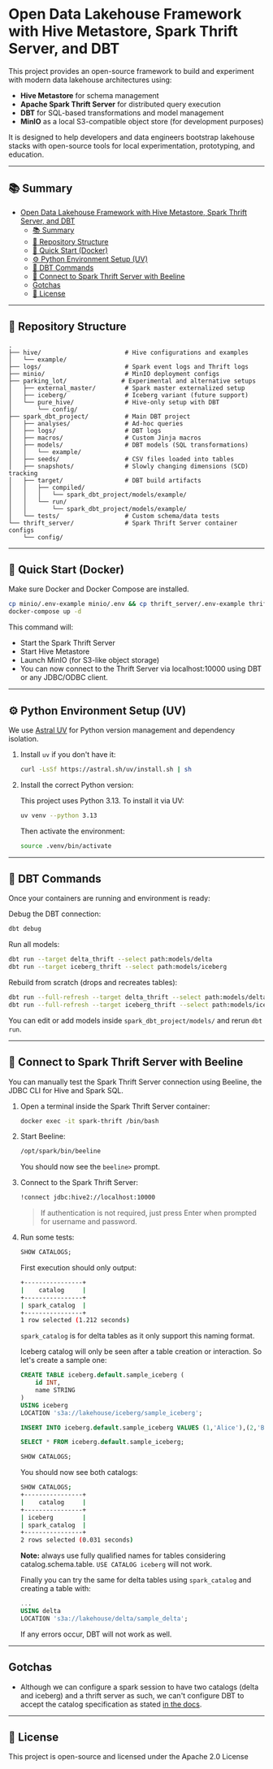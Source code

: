 # Open Data Lakehouse Framework with Hive Metastore, Spark Thrift Server, and DBT

This project provides an open-source framework to build and experiment with modern data lakehouse architectures using:

- **Hive Metastore** for schema management  
- **Apache Spark Thrift Server** for distributed query execution  
- **DBT** for SQL-based transformations and model management  
- **MinIO** as a local S3-compatible object store (for development purposes)  

It is designed to help developers and data engineers bootstrap lakehouse stacks with open-source tools for local experimentation, prototyping, and education.

---

## 📚 Summary

- [Open Data Lakehouse Framework with Hive Metastore, Spark Thrift Server, and DBT](#open-data-lakehouse-framework-with-hive-metastore-spark-thrift-server-and-dbt)
  - [📚 Summary](#-summary)
  - [🌲 Repository Structure](#-repository-structure)
  - [🚀 Quick Start (Docker)](#-quick-start-docker)
  - [⚙️ Python Environment Setup (UV)](#️-python-environment-setup-uv)
  - [🔧 DBT Commands](#-dbt-commands)
  - [🧪 Connect to Spark Thrift Server with Beeline](#-connect-to-spark-thrift-server-with-beeline)
  - [Gotchas](#gotchas)
  - [📝 License](#-license)

---

## 🌲 Repository Structure

```text
.
├── hive/                       # Hive configurations and examples
│   └── example/
├── logs/                       # Spark event logs and Thrift logs
├── minio/                      # MinIO deployment configs
├── parking_lot/               # Experimental and alternative setups
│   ├── external_master/        # Spark master externalized setup
│   ├── iceberg/                # Iceberg variant (future support)
│   └── pure_hive/              # Hive-only setup with DBT
│       └── config/
├── spark_dbt_project/          # Main DBT project
│   ├── analyses/               # Ad-hoc queries
│   ├── logs/                   # DBT logs
│   ├── macros/                 # Custom Jinja macros
│   ├── models/                 # DBT models (SQL transformations)
│   │   └── example/
│   ├── seeds/                  # CSV files loaded into tables
│   ├── snapshots/              # Slowly changing dimensions (SCD) tracking
│   ├── target/                 # DBT build artifacts
│   │   ├── compiled/
│   │   │   └── spark_dbt_project/models/example/
│   │   └── run/
│   │       └── spark_dbt_project/models/example/
│   └── tests/                  # Custom schema/data tests
└── thrift_server/              # Spark Thrift Server container configs
    └── config/
```

---

## 🚀 Quick Start (Docker)

Make sure Docker and Docker Compose are installed.

```bash
cp minio/.env-example minio/.env && cp thrift_server/.env-example thrift_server/.env && cp hive/.env-example hive/.env
docker-compose up -d
```

This command will:

- Start the Spark Thrift Server
- Start Hive Metastore
- Launch MinIO (for S3-like object storage)
- You can now connect to the Thrift Server via localhost:10000 using DBT or any JDBC/ODBC client.

---

## ⚙️ Python Environment Setup (UV)

We use [Astral UV](https://github.com/astral-sh/uv) for Python version management and dependency isolation.

1. Install ``uv`` if you don't have it:

    ```bash
    curl -LsSf https://astral.sh/uv/install.sh | sh
    ```

2. Install the correct Python version:

    This project uses Python 3.13. To install it via UV:

    ```bash
    uv venv --python 3.13
    ```

    Then activate the environment:

    ```bash
    source .venv/bin/activate
    ```

---

## 🔧 DBT Commands

Once your containers are running and environment is ready:

Debug the DBT connection:

```bash
dbt debug
```

Run all models:

```bash
dbt run --target delta_thrift --select path:models/delta
dbt run --target iceberg_thrift --select path:models/iceberg
```

Rebuild from scratch (drops and recreates tables):

```bash
dbt run --full-refresh --target delta_thrift --select path:models/delta
dbt run --full-refresh --target iceberg_thrift --select path:models/iceberg
```

You can edit or add models inside ``spark_dbt_project/models/`` and rerun ``dbt run``.

---

## 🧪 Connect to Spark Thrift Server with Beeline

You can manually test the Spark Thrift Server connection using Beeline, the JDBC CLI for Hive and Spark SQL.

1. Open a terminal inside the Spark Thrift Server container:

    ```bash
    docker exec -it spark-thrift /bin/bash
    ```

2. Start Beeline:

    ```bash
    /opt/spark/bin/beeline
    ```

    You should now see the ``beeline>`` prompt.

3. Connect to the Spark Thrift Server:

    ```bash
    !connect jdbc:hive2://localhost:10000
    ```

    >If authentication is not required, just press Enter when prompted for username and password.

4. Run some tests:

    ```sql
    SHOW CATALOGS;
    ```

    First execution should only output:

    ```bash
    +----------------+
    |    catalog     |
    +----------------+
    | spark_catalog  |
    +----------------+
    1 row selected (1.212 seconds)
    ```

    ``spark_catalog`` is for delta tables as it only support this naming format.

    Iceberg catalog will only be seen after a table creation or interaction. So let's create a sample one:

    ```sql
    CREATE TABLE iceberg.default.sample_iceberg (
        id INT,
        name STRING
    )
    USING iceberg
    LOCATION 's3a://lakehouse/iceberg/sample_iceberg';

    INSERT INTO iceberg.default.sample_iceberg VALUES (1,'Alice'),(2,'Bob');

    SELECT * FROM iceberg.default.sample_iceberg;

    SHOW CATALOGS;
    ```

    You should now see both catalogs:

    ```bash
    SHOW CATALOGS;
    +----------------+
    |    catalog     |
    +----------------+
    | iceberg        |
    | spark_catalog  |
    +----------------+
    2 rows selected (0.031 seconds)
    ```

    **Note:** always use fully qualified names for tables considering catalog.schema.table. `USE CATALOG iceberg` will not work.

    Finally you can try the same for delta tables using `spark_catalog` and creating a table with:

    ```sql
    ...
    USING delta
    LOCATION 's3a://lakehouse/delta/sample_delta';
    ```

    If any errors occur, DBT will not work as well.

---

## Gotchas

- Although we can configure a spark session to have two catalogs (delta and iceberg) and a thrift server as such, we can't configure DBT to accept the catalog specification as stated [in the docs](https://docs.getdbt.com/reference/resource-configs/spark-configs#always-schema-never-database).

---

## 📝 License

This project is open-source and licensed under the Apache 2.0 License
